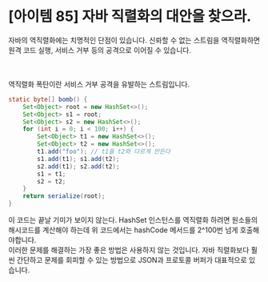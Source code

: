# [아이템 85] 자바 직렬화의 대안을 찾으라.

자바의 역직렬화에는 치명적인 단점이 있습니다. 신롸할 수 없는 스트림을 역직렬화하면 원격 코드 실행, 서비스 거부 등의 공격으로 이어질 수 있습니다.

</br>
</br>
역직렬화 폭탄이란 서비스 거부 공격을 유발하는 스트림입니다.

``` java
static byte[] bomb() {
    Set<Object> root = new HashSet<>();
    Set<Object> s1 = root;
    Set<Object> s2 = new HashSet<>();
    for (int i = 0; i < 100; i++) {
        Set<Object> t1 = new HashSet<>();
        Set<Object> t2 = new HashSet<>();
        t1.add("foo"); // t1을 t2와 다르게 만든다
        s1.add(t1); s1.add(t2);
        s2.add(t1); s2.add(t2);
        s1 = t1;
        s2 = t2;
    }
    return serialize(root); 
}
```
이 코드는 끝날 기미가 보이지 않는다. HashSet 인스턴스를 역직렬화 하려면 원소들의 해시코드를 계산해야 하는데 위 코드에서는 hashCode 메서드를 2^100번 넘게 호출해야합니다.
</br>
이러한 문제를 해결하는 가장 좋은 방법은 사용하지 않는 것입니다. 자바 직렬화보다 훨씬 간단하고 문제를 회피할 수 있는 방법으로 JSON과 프로토콜 버퍼가 대표적으로 있습니다.